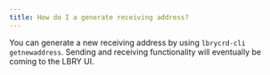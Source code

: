 ```yaml
---
title: How do I a generate receiving address?
---
```


You can generate a new receiving address by using `lbrycrd-cli getnewaddress`. Sending and receiving functionality will eventually be coming to the LBRY UI.
